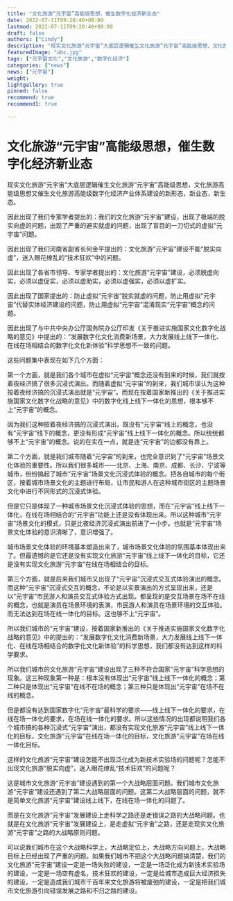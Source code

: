 ```yaml
---
title: "文化旅游“元宇宙”高能级思想，催生数字化经济新业态"
date: 2022-07-11T09:20:40+08:00
lastmod: 2022-07-11T09:20:40+08:00
draft: false
authors: ["Cindy"]
description: "现实文化旅游“元宇宙”大底层逻辑催生文化旅游“元宇宙”高能级思想，文化旅游高能级思想又催生文化旅游高能级数字化经济产业体系建设的新形态，新业态，新生态。"
featuredImage: "abc.jpg"
tags: ["元宇宙文化","文化旅游","数字化经济"]
categories: ["news"]
news: ["元宇宙"]
weight: 
lightgallery: true
pinned: false
recommend: true
recommend1: true

---
```


# 文化旅游“元宇宙”高能级思想，催生数字化经济新业态

现实文化旅游“元宇宙”大底层逻辑催生文化旅游“元宇宙”高能级思想，文化旅游高能级思想又催生文化旅游高能级数字化经济产业体系建设的新形态，新业态，新生态。

因此出现了我们专家学者提出的：我们的文化旅游“元宇宙”建设，出现了极端的脱实向虚的问题，出现了严重的避实就虚的问题，出现了盲目的一刀切式的虚拟“元宇宙”问题。

因此出现了我们河南省副省长何金平提出的：文化旅游“元宇宙”建设不能“脱实向虚”，迷入眼花缭乱的“技术狂欢”中的问题。

因此出现了各省市领导、专家学者提出的：文化旅游“元宇宙”建设，必须脱虚向实，必须以虚促实，必须以虚助实，必须以虚强实，必须以虚扩实。

因此出现了国家提出的：防止虚拟“元宇宙”脱实就虚的问题，防止用虚拟“元宇宙”代替实体经济建设的问题，防止用虚拟“元宇宙”混淆现实“元宇宙”概念的问题。

因此出现了与中共中央办公厅国务院办公厅印发《关于推进实施国家文化数字化战略的意见》中提出的：“发展数字化文化消费新场景，大力发展线上线下一体化、在线在场相结合的数字化文化新体验”科学思想不一致的问题。

这些问题集中表现在如下几个方面：

第一个方面，就是我们各个城市在虚拟“元宇宙”概念还没有到来的时候，我们就按着夜经济搞了很多沉浸式演出。而随着虚拟“元宇宙”的到来，我们城市误认为这种按着夜经济搞的沉浸式演出就是“元宇宙”。而现在按着国家新推出的《关于推进实施国家文化数字化战略的意见》中的数字化线上线下一体化的思想，根本够不上“元宇宙”的概念。

因为我们这种按着夜经济搞的沉浸式演出，既没有“元宇宙”线上的概念，也没有“元宇宙”线下的概念，更没有形成“元宇宙”线上线下一体化的概念。所以统统都够不上“元宇宙”的概念。说的在实在一点，就是连“元宇宙”的边都没有靠上。

第二个方面，就是我们城市随着“元宇宙”的到来，也完全意识到了“元宇宙”场景文化体验的重要性。所以我们很多城市——北京、上海、南京、成都、长沙、宁波等城市，纷纷搞起了城市“元宇宙”场景文化沉浸式体验的概念。把各自城市的每个街区，按着城市场景文化的主题进行布局，让市民和游人在这种城市街区的主题场景文化中进行不同形式的沉浸式体验。

但是它只是体现了一种城市场景文化沉浸式体验的思想，而在“元宇宙”线上线下一体化，在线在场相结合的“元宇宙”功能上还是没有体现出来。所以这种城市“元宇宙”场景文化的模式，只是比夜经济沉浸式演出前进了一小步。也就是“元宇宙”场景文化体验的意识清晰了，意识增强了。

城市场景文化体验的环境基本塑造出来了，城市场景文化体验的氛围基本体现出来了。但最遗憾的是它还是没有实现文化旅游“元宇宙”线上线下一体化的目标，它还是没有实现文化旅游“元宇宙”在线在场相结合的目标。

第三个方面，就是后来我们城市又出现了“元宇宙”沉浸式交互式体验演出的概念。而这种“元宇宙”沉浸式交互的概念，不论是以实景演出的方式呈现出来，还是以“元宇宙”市民游人和演员交互式体验方式出现。都呈现的是交互场景在场不在线的概念，也就是演员在场景环境的表演，市民游人和演员在场景环境的交互体验。而无法达到在场在线一体化的目标。这也够不上“元宇宙”。

所以我们城市的“元宇宙”建设，按着国家新推出的《关于推进实施国家文化数字化战略的意见》中的提出的：“发展数字化文化消费新场景，大力发展线上线下一体化、在线在场相结合的数字化文化新体验”的科学思想，我们都没有达到这样的科学要求。

所以我们城市的文化旅游“元宇宙”建设出现了三种不符合国家“元宇宙”科学思想的现象。这三种现象第一种是：根本没有体现出“元宇宙”线上线下一体化的概念；第二种只是体现出“元宇宙”在线不在场的概念；第三种只是体现出“元宇宙”在场不在线的概念。

但是都没有达到国家数字化“元宇宙”最科学的要求——线上线下一体化的要求，在线在场一体化的要求，在场在线一体化的要求。所以这些情况的出现都说明我们各个城市搞的各种沉浸式“元宇宙”演出，都没有实现文化旅游“元宇宙”线上线下一体化的目标，文化旅游“元宇宙”在线在场一体化的目标，文化旅游“元宇宙”在场在线一体化目标。

这样的文化旅游“元宇宙”建设怎能不出现泛化成为新技术实验场的问题呢？怎能不出现文化旅游“脱实向虚”，迷入眼花缭乱“技术狂欢”的问题呢？

这是城市文化旅游“元宇宙”建设遇到的第一个大战略层面问题。我们城市文化旅游“元宇宙”建设还遇到了第二大战略层面的问题。这第二大战略层面的问题，就不是简单文化旅游“元宇宙”建设线上线下，在线在场一体化的问题了。

而是在文化旅游“元宇宙”发展建设上走科学之路还是走错误之路的大战略问题。也就是在文化旅游“元宇宙”发展建设上，是走虚拟“元宇宙”之路，还是走现实文化旅游“元宇宙”之路的大战略原则问题。

可以说我们城市在这个大战略科学上，大战略定位上，大战略方向问题上，大战略目标上已经出现了严重的问题。如果我们城市不把这个大战略问题搞清楚，我们的文化旅游“元宇宙”建设一定是一场失败的建设，一定是一场泛化成为新技术实验场的建设，一定是一场空有虚名，技术狂欢的建设，一定是给城市造成巨大经济损失的建设，一定是造成我们城市千百年来文化旅游将被废弛的建设，一定是把我们城市文化旅游引向错误发展之路和不归之路的建设。